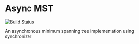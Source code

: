 # Async MST

[![Build Status](https://api.travis-ci.org/gustavosobral/async_mst.svg?branch=master)](https://travis-ci.org/gustavosobral/async_mst)

An asynchronous minimum spanning tree implementation using synchronizer
